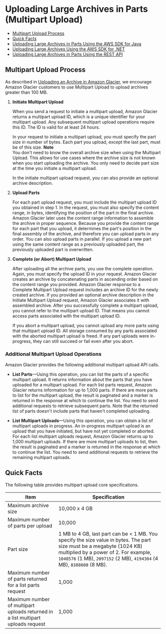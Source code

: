 # Uploading Large Archives in Parts \(Multipart Upload\)<a name="uploading-archive-mpu"></a>


+ [Multipart Upload Process](#MPUprocess)
+ [Quick Facts](#qfacts)
+ [Uploading Large Archives in Parts Using the AWS SDK for Java](uploading-an-archive-mpu-using-java.md)
+ [Uploading Large Archives Using the AWS SDK for \.NET](uploading-an-archive-mpu-using-dotnet.md)
+ [Uploading Large Archives in Parts Using the REST API](uploading-an-archive-mpu-using-rest.md)

## Multipart Upload Process<a name="MPUprocess"></a>

As described in [Uploading an Archive in Amazon Glacier](uploading-an-archive.md), we encourage Amazon Glacier customers to use Multipart Upload to upload archives greater than 100 MB\. 

1. **Initiate Multipart Upload** 

   When you send a request to initiate a multipart upload, Amazon Glacier returns a multipart upload ID, which is a unique identifier for your multipart upload\. Any subsequent multipart upload operations require this ID\. The ID is valid for at least 24 hours\. 

   In your request to initiate a multipart upload, you must specify the part size in number of bytes\. Each part you upload, except the last part, must be of this size\.
**Note**  
You don't need to know the overall archive size when using the Multipart Upload\. This allows for use cases where the archive size is not known when you start uploading the archive\. You only need to decide part size at the time you initiate a multipart upload\.

   In the initiate multipart upload request, you can also provide an optional archive description\. 

1. **Upload Parts**

   For each part upload request, you must include the multipart upload ID you obtained in step 1\. In the request, you must also specify the content range, in bytes, identifying the position of the part in the final archive\. Amazon Glacier later uses the content range information to assemble the archive in proper sequence\. Because you provide the content range for each part that you upload, it determines the part's position in the final assembly of the archive, and therefore you can upload parts in any order\. You can also upload parts in parallel\. If you upload a new part using the same content range as a previously uploaded part, the previously uploaded part is overwritten\. 

1. **Complete \(or Abort\) Multipart Upload**

   After uploading all the archive parts, you use the complete operation\. Again, you must specify the upload ID in your request\. Amazon Glacier creates an archive by concatenating parts in ascending order based on the content range you provided\. Amazon Glacier response to a Complete Multipart Upload request includes an archive ID for the newly created archive\. If you provided an optional archive description in the Initiate Multipart Upload request, Amazon Glacier associates it with assembled archive\. After you successfully complete a multipart upload, you cannot refer to the multipart upload ID\. That means you cannot access parts associated with the multipart upload ID\.

   If you abort a multipart upload, you cannot upload any more parts using that multipart upload ID\. All storage consumed by any parts associated with the aborted multipart upload is freed\. If any part uploads were in\-progress, they can still succeed or fail even after you abort\.

### Additional Multipart Upload Operations<a name="additional-mpu-operations"></a>

Amazon Glacier provides the following additional multipart upload API calls\.

+ **List Parts**—Using this operation, you can list the parts of a specific multipart upload\. It returns information about the parts that you have uploaded for a multipart upload\. For each list parts request, Amazon Glacier returns information for up to 1,000 parts\. If there are more parts to list for the multipart upload, the result is paginated and a marker is returned in the response at which to continue the list\. You need to send additional requests to retrieve subsequent parts\. Note that the returned list of parts doesn't include parts that haven't completed uploading\.

+ **List Multipart Uploads**—Using this operation, you can obtain a list of multipart uploads in progress\. An in\-progress multipart upload is an upload that you have initiated, but have not yet completed or aborted\. For each list multipart uploads request, Amazon Glacier returns up to 1,000 multipart uploads\. If there are more multipart uploads to list, then the result is paginated and a marker is returned in the response at which to continue the list\. You need to send additional requests to retrieve the remaining multipart uploads\.

## Quick Facts<a name="qfacts"></a>

The following table provides multipart upload core specifications\.


| Item | Specification | 
| --- | --- | 
| Maximum archive size | 10,000 x 4 GB  | 
| Maximum number of parts per upload | 10,000 | 
| Part size | 1 MB to 4 GB, last part can be < 1 MB\. You specify the size value in bytes\. The part size must be a megabyte \(1024 KB\) multiplied by a power of 2\. For example, `1048576` \(1 MB\), `2097152` \(2 MB\), `4194304` \(4 MB\), `8388608` \(8 MB\)\.   | 
| Maximum number of parts returned for a list parts request | 1,000  | 
| Maximum number of multipart uploads returned in a list multipart uploads request | 1,000  | 